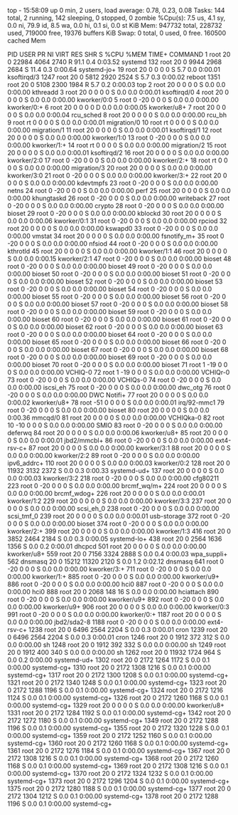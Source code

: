 top - 15:58:09 up 0 min,  2 users,  load average: 0.78, 0.23, 0.08
Tasks: 144 total,   2 running, 142 sleeping,   0 stopped,   0 zombie
%Cpu(s):  7.5 us,  4.1 sy,  0.0 ni, 79.9 id,  8.5 wa,  0.0 hi,  0.1 si,  0.0 st
KiB Mem:    947732 total,   228732 used,   719000 free,    19376 buffers
KiB Swap:        0 total,        0 used,        0 free.   160500 cached Mem

  PID USER      PR  NI    VIRT    RES    SHR S  %CPU %MEM     TIME+ COMMAND
    1 root      20   0   22984   4064   2740 R  91.1  0.4   0:03.52 systemd
  132 root      20   0    9944   2968   2684 S  11.4  0.3   0:00.64 systemd-jo+
   19 root      20   0       0      0      0 S   5.7  0.0   0:00.01 ksoftirqd/3
 1247 root      20   0    5812   2920   2524 S   5.7  0.3   0:00.02 reboot
 1351 root      20   0    5108   2300   1984 R   5.7  0.2   0:00.03 top
    2 root      20   0       0      0      0 S   0.0  0.0   0:00.00 kthreadd
    3 root      20   0       0      0      0 S   0.0  0.0   0:00.01 ksoftirqd/0
    4 root      20   0       0      0      0 S   0.0  0.0   0:00.00 kworker/0:0
    5 root       0 -20       0      0      0 S   0.0  0.0   0:00.00 kworker/0:+
    6 root      20   0       0      0      0 D   0.0  0.0   0:00.05 kworker/u8+
    7 root      20   0       0      0      0 S   0.0  0.0   0:00.04 rcu_sched
    8 root      20   0       0      0      0 S   0.0  0.0   0:00.00 rcu_bh
    9 root      rt   0       0      0      0 S   0.0  0.0   0:00.01 migration/0
   10 root      rt   0       0      0      0 S   0.0  0.0   0:00.00 migration/1
   11 root      20   0       0      0      0 S   0.0  0.0   0:00.01 ksoftirqd/1
   12 root      20   0       0      0      0 S   0.0  0.0   0:00.00 kworker/1:0
   13 root       0 -20       0      0      0 S   0.0  0.0   0:00.00 kworker/1:+
   14 root      rt   0       0      0      0 S   0.0  0.0   0:00.00 migration/2
   15 root      20   0       0      0      0 S   0.0  0.0   0:00.01 ksoftirqd/2
   16 root      20   0       0      0      0 S   0.0  0.0   0:00.00 kworker/2:0
   17 root       0 -20       0      0      0 S   0.0  0.0   0:00.00 kworker/2:+
   18 root      rt   0       0      0      0 S   0.0  0.0   0:00.00 migration/3
   20 root      20   0       0      0      0 S   0.0  0.0   0:00.00 kworker/3:0
   21 root       0 -20       0      0      0 S   0.0  0.0   0:00.00 kworker/3:+
   22 root      20   0       0      0      0 S   0.0  0.0   0:00.00 kdevtmpfs
   23 root       0 -20       0      0      0 S   0.0  0.0   0:00.00 netns
   24 root       0 -20       0      0      0 S   0.0  0.0   0:00.00 perf
   25 root      20   0       0      0      0 S   0.0  0.0   0:00.00 khungtaskd
   26 root       0 -20       0      0      0 S   0.0  0.0   0:00.00 writeback
   27 root       0 -20       0      0      0 S   0.0  0.0   0:00.00 crypto
   28 root       0 -20       0      0      0 S   0.0  0.0   0:00.00 bioset
   29 root       0 -20       0      0      0 S   0.0  0.0   0:00.00 kblockd
   30 root      20   0       0      0      0 S   0.0  0.0   0:00.06 kworker/0:1
   31 root       0 -20       0      0      0 S   0.0  0.0   0:00.00 rpciod
   32 root      20   0       0      0      0 S   0.0  0.0   0:00.00 kswapd0
   33 root       0 -20       0      0      0 S   0.0  0.0   0:00.00 vmstat
   34 root      20   0       0      0      0 S   0.0  0.0   0:00.00 fsnotify_m+
   35 root       0 -20       0      0      0 S   0.0  0.0   0:00.00 nfsiod
   44 root       0 -20       0      0      0 S   0.0  0.0   0:00.00 kthrotld
   45 root      20   0       0      0      0 S   0.0  0.0   0:00.00 kworker/1:1
   46 root      20   0       0      0      0 S   0.0  0.0   0:00.15 kworker/2:1
   47 root       0 -20       0      0      0 S   0.0  0.0   0:00.00 bioset
   48 root       0 -20       0      0      0 S   0.0  0.0   0:00.00 bioset
   49 root       0 -20       0      0      0 S   0.0  0.0   0:00.00 bioset
   50 root       0 -20       0      0      0 S   0.0  0.0   0:00.00 bioset
   51 root       0 -20       0      0      0 S   0.0  0.0   0:00.00 bioset
   52 root       0 -20       0      0      0 S   0.0  0.0   0:00.00 bioset
   53 root       0 -20       0      0      0 S   0.0  0.0   0:00.00 bioset
   54 root       0 -20       0      0      0 S   0.0  0.0   0:00.00 bioset
   55 root       0 -20       0      0      0 S   0.0  0.0   0:00.00 bioset
   56 root       0 -20       0      0      0 S   0.0  0.0   0:00.00 bioset
   57 root       0 -20       0      0      0 S   0.0  0.0   0:00.00 bioset
   58 root       0 -20       0      0      0 S   0.0  0.0   0:00.00 bioset
   59 root       0 -20       0      0      0 S   0.0  0.0   0:00.00 bioset
   60 root       0 -20       0      0      0 S   0.0  0.0   0:00.00 bioset
   61 root       0 -20       0      0      0 S   0.0  0.0   0:00.00 bioset
   62 root       0 -20       0      0      0 S   0.0  0.0   0:00.00 bioset
   63 root       0 -20       0      0      0 S   0.0  0.0   0:00.00 bioset
   64 root       0 -20       0      0      0 S   0.0  0.0   0:00.00 bioset
   65 root       0 -20       0      0      0 S   0.0  0.0   0:00.00 bioset
   66 root       0 -20       0      0      0 S   0.0  0.0   0:00.00 bioset
   67 root       0 -20       0      0      0 S   0.0  0.0   0:00.00 bioset
   68 root       0 -20       0      0      0 S   0.0  0.0   0:00.00 bioset
   69 root       0 -20       0      0      0 S   0.0  0.0   0:00.00 bioset
   70 root       0 -20       0      0      0 S   0.0  0.0   0:00.00 bioset
   71 root       1 -19       0      0      0 S   0.0  0.0   0:00.00 VCHIQ-0
   72 root       1 -19       0      0      0 S   0.0  0.0   0:00.00 VCHIQr-0
   73 root       0 -20       0      0      0 S   0.0  0.0   0:00.00 VCHIQs-0
   74 root       0 -20       0      0      0 S   0.0  0.0   0:00.00 iscsi_eh
   75 root       0 -20       0      0      0 S   0.0  0.0   0:00.00 dwc_otg
   76 root       0 -20       0      0      0 S   0.0  0.0   0:00.00 DWC Notifi+
   77 root      20   0       0      0      0 S   0.0  0.0   0:00.02 kworker/u8+
   78 root     -51   0       0      0      0 S   0.0  0.0   0:00.01 irq/92-mmc1
   79 root       0 -20       0      0      0 S   0.0  0.0   0:00.00 bioset
   80 root      20   0       0      0      0 S   0.0  0.0   0:00.36 mmcqd/0
   81 root      20   0       0      0      0 S   0.0  0.0   0:00.00 VCHIQka-0
   82 root      10 -10       0      0      0 S   0.0  0.0   0:00.00 SMIO
   83 root       0 -20       0      0      0 S   0.0  0.0   0:00.00 deferwq
   84 root      20   0       0      0      0 S   0.0  0.0   0:00.06 kworker/u8+
   85 root      20   0       0      0      0 S   0.0  0.0   0:00.01 jbd2/mmcbl+
   86 root       0 -20       0      0      0 S   0.0  0.0   0:00.00 ext4-rsv-c+
   87 root      20   0       0      0      0 S   0.0  0.0   0:00.00 kworker/3:1
   88 root      20   0       0      0      0 S   0.0  0.0   0:00.00 kworker/2:2
   89 root       0 -20       0      0      0 S   0.0  0.0   0:00.00 ipv6_addrc+
  110 root      20   0       0      0      0 S   0.0  0.0   0:00.03 kworker/0:2
  128 root      20   0   11932   3132   2372 S   0.0  0.3   0:00.33 systemd-ud+
  137 root      20   0       0      0      0 S   0.0  0.0   0:00.03 kworker/3:2
  218 root       0 -20       0      0      0 S   0.0  0.0   0:00.00 cfg80211
  223 root       0 -20       0      0      0 S   0.0  0.0   0:00.00 brcmf_wq/m+
  224 root      20   0       0      0      0 S   0.0  0.0   0:00.00 brcmf_wdog+
  226 root      20   0       0      0      0 S   0.0  0.0   0:00.01 kworker/1:2
  229 root      20   0       0      0      0 S   0.0  0.0   0:00.00 kworker/3:3
  237 root      20   0       0      0      0 S   0.0  0.0   0:00.00 scsi_eh_0
  238 root       0 -20       0      0      0 S   0.0  0.0   0:00.00 scsi_tmf_0
  239 root      20   0       0      0      0 S   0.0  0.0   0:00.01 usb-storage
  372 root       0 -20       0      0      0 S   0.0  0.0   0:00.00 bioset
  374 root       0 -20       0      0      0 S   0.0  0.0   0:00.00 kworker/2:+
  399 root      20   0       0      0      0 S   0.0  0.0   0:00.00 kworker/1:3
  416 root      20   0    3852   2464   2184 S   0.0  0.3   0:00.05 systemd-lo+
  438 root      20   0    2564   1636   1356 S   0.0  0.2   0:00.01 dhcpcd
  501 root      20   0       0      0      0 S   0.0  0.0   0:00.00 kworker/u8+
  559 root      20   0    7156   3324   2888 S   0.0  0.4   0:00.03 wpa_suppli+
  562 dnsmasq   20   0   15212  11320   2120 S   0.0  1.2   0:02.12 dnsmasq
  641 root       0 -20       0      0      0 S   0.0  0.0   0:00.00 kworker/3:+
  711 root       0 -20       0      0      0 S   0.0  0.0   0:00.00 kworker/1:+
  885 root       0 -20       0      0      0 S   0.0  0.0   0:00.00 kworker/u9+
  886 root       0 -20       0      0      0 S   0.0  0.0   0:00.00 hci0
  887 root       0 -20       0      0      0 S   0.0  0.0   0:00.00 hci0
  888 root      20   0    2068    148     16 S   0.0  0.0   0:00.00 hciattach
  890 root       0 -20       0      0      0 S   0.0  0.0   0:00.00 kworker/u9+
  892 root       0 -20       0      0      0 S   0.0  0.0   0:00.00 kworker/u9+
  906 root      20   0       0      0      0 S   0.0  0.0   0:00.00 kworker/0:3
  991 root       0 -20       0      0      0 S   0.0  0.0   0:00.00 kworker/0:+
 1187 root      20   0       0      0      0 S   0.0  0.0   0:00.00 jbd2/sda2-8
 1188 root       0 -20       0      0      0 S   0.0  0.0   0:00.00 ext4-rsv-c+
 1238 root      20   0    6496   2564   2204 S   0.0  0.3   0:00.01 cron
 1239 root      20   0    6496   2564   2204 S   0.0  0.3   0:00.01 cron
 1246 root      20   0    1912    372    312 S   0.0  0.0   0:00.00 sh
 1248 root      20   0    1912    392    332 S   0.0  0.0   0:00.00 sh
 1249 root      20   0    1912    400    340 S   0.0  0.0   0:00.00 sh
 1262 root      20   0   11932   1724    964 S   0.0  0.2   0:00.00 systemd-ud+
 1302 root      20   0    2172   1264   1172 S   0.0  0.1   0:00.00 systemd-cg+
 1310 root      20   0    2172   1308   1216 S   0.0  0.1   0:00.00 systemd-cg+
 1317 root      20   0    2172   1300   1208 S   0.0  0.1   0:00.00 systemd-cg+
 1321 root      20   0    2172   1340   1248 S   0.0  0.1   0:00.00 systemd-cg+
 1323 root      20   0    2172   1288   1196 S   0.0  0.1   0:00.00 systemd-cg+
 1324 root      20   0    2172   1216   1124 S   0.0  0.1   0:00.00 systemd-cg+
 1326 root      20   0    2172   1260   1168 S   0.0  0.1   0:00.00 systemd-cg+
 1329 root      20   0       0      0      0 S   0.0  0.0   0:00.00 kworker/u8+
 1331 root      20   0    2172   1284   1192 S   0.0  0.1   0:00.00 systemd-cg+
 1342 root      20   0    2172   1272   1180 S   0.0  0.1   0:00.00 systemd-cg+
 1349 root      20   0    2172   1288   1196 S   0.0  0.1   0:00.00 systemd-cg+
 1355 root      20   0    2172   1320   1228 S   0.0  0.1   0:00.00 systemd-cg+
 1359 root      20   0    2172   1252   1160 S   0.0  0.1   0:00.00 systemd-cg+
 1360 root      20   0    2172   1260   1168 S   0.0  0.1   0:00.00 systemd-cg+
 1361 root      20   0    2172   1276   1184 S   0.0  0.1   0:00.00 systemd-cg+
 1367 root      20   0    2172   1308   1216 S   0.0  0.1   0:00.00 systemd-cg+
 1368 root      20   0    2172   1260   1168 S   0.0  0.1   0:00.00 systemd-cg+
 1369 root      20   0    2172   1308   1216 S   0.0  0.1   0:00.00 systemd-cg+
 1370 root      20   0    2172   1324   1232 S   0.0  0.1   0:00.00 systemd-cg+
 1373 root      20   0    2172   1296   1204 S   0.0  0.1   0:00.00 systemd-cg+
 1375 root      20   0    2172   1280   1188 S   0.0  0.1   0:00.00 systemd-cg+
 1377 root      20   0    2172   1304   1212 S   0.0  0.1   0:00.00 systemd-cg+
 1378 root      20   0    2172   1288   1196 S   0.0  0.1   0:00.00 systemd-cg+
